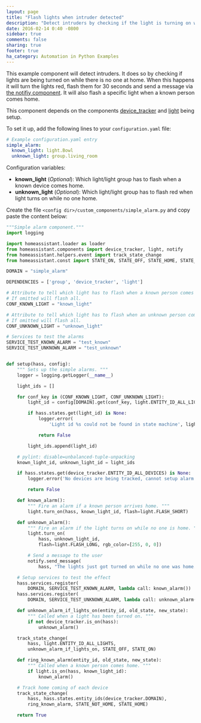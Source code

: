 ```yaml
---
layout: page
title: "Flash lights when intruder detected"
description: "Detect intruders by checking if the light is turning on while no one is home."
date: 2016-02-14 0:40 -0800
sidebar: true
comments: false
sharing: true
footer: true
ha_category: Automation in Python Examples
---
```


This example component will detect intruders. It does so by checking if lights are being turned on while there is no one at home. When this happens it will turn the lights red, flash them for 30 seconds and send a message via [the notifiy component](/components/notify/). It will also flash a specific light when a known person comes home.

This component depends on the components [device_tracker](/components/device_tracker/) and [light](/components/light/) being setup.

To set it up, add the following lines to your `configuration.yaml` file:

```yaml
# Example configuration.yaml entry
simple_alarm:
  known_light: light.Bowl
  unknown_light: group.living_room
```

Configuration variables:

- **known_light** (*Optional*): Which light/light group has to flash when a known device comes home.
- **unknown_light** (*Optional*): Which light/light group has to flash red when light turns on while no one home.

Create the file `<config dir>/custom_components/simple_alarm.py` and copy paste the content below:

```python
"""Simple alarm component."""
import logging

import homeassistant.loader as loader
from homeassistant.components import device_tracker, light, notify
from homeassistant.helpers.event import track_state_change
from homeassistant.const import STATE_ON, STATE_OFF, STATE_HOME, STATE_NOT_HOME

DOMAIN = "simple_alarm"

DEPENDENCIES = ['group', 'device_tracker', 'light']

# Attribute to tell which light has to flash when a known person comes home
# If omitted will flash all.
CONF_KNOWN_LIGHT = "known_light"

# Attribute to tell which light has to flash when an unknown person comes home
# If omitted will flash all.
CONF_UNKNOWN_LIGHT = "unknown_light"

# Services to test the alarms
SERVICE_TEST_KNOWN_ALARM = "test_known"
SERVICE_TEST_UNKNOWN_ALARM = "test_unknown"


def setup(hass, config):
    """ Sets up the simple alarms. """
    logger = logging.getLogger(__name__)

    light_ids = []

    for conf_key in (CONF_KNOWN_LIGHT, CONF_UNKNOWN_LIGHT):
        light_id = config[DOMAIN].get(conf_key, light.ENTITY_ID_ALL_LIGHTS)

        if hass.states.get(light_id) is None:
            logger.error(
                'Light id %s could not be found in state machine', light_id)

            return False

        light_ids.append(light_id)

    # pylint: disable=unbalanced-tuple-unpacking
    known_light_id, unknown_light_id = light_ids

    if hass.states.get(device_tracker.ENTITY_ID_ALL_DEVICES) is None:
        logger.error('No devices are being tracked, cannot setup alarm')

        return False

    def known_alarm():
        """ Fire an alarm if a known person arrives home. """
        light.turn_on(hass, known_light_id, flash=light.FLASH_SHORT)

    def unknown_alarm():
        """ Fire an alarm if the light turns on while no one is home. """
        light.turn_on(
            hass, unknown_light_id,
            flash=light.FLASH_LONG, rgb_color=[255, 0, 0])

        # Send a message to the user
        notify.send_message(
            hass, "The lights just got turned on while no one was home.")

    # Setup services to test the effect
    hass.services.register(
        DOMAIN, SERVICE_TEST_KNOWN_ALARM, lambda call: known_alarm())
    hass.services.register(
        DOMAIN, SERVICE_TEST_UNKNOWN_ALARM, lambda call: unknown_alarm())

    def unknown_alarm_if_lights_on(entity_id, old_state, new_state):
        """ Called when a light has been turned on. """
        if not device_tracker.is_on(hass):
            unknown_alarm()

    track_state_change(
        hass, light.ENTITY_ID_ALL_LIGHTS,
        unknown_alarm_if_lights_on, STATE_OFF, STATE_ON)

    def ring_known_alarm(entity_id, old_state, new_state):
        """ Called when a known person comes home. """
        if light.is_on(hass, known_light_id):
            known_alarm()

    # Track home coming of each device
    track_state_change(
        hass, hass.states.entity_ids(device_tracker.DOMAIN),
        ring_known_alarm, STATE_NOT_HOME, STATE_HOME)

    return True
```
